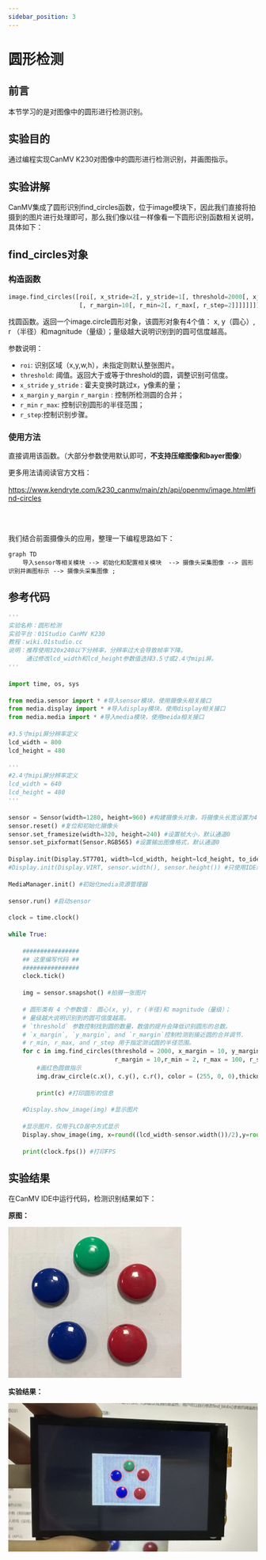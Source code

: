 ```yaml
---
sidebar_position: 3
---
```


# 圆形检测

## 前言
本节学习的是对图像中的圆形进行检测识别。

## 实验目的
通过编程实现CanMV K230对图像中的圆形进行检测识别，并画图指示。

## 实验讲解

CanMV集成了圆形识别find_circles函数，位于image模块下，因此我们直接将拍摄到的图片进行处理即可，那么我们像以往一样像看一下圆形识别函数相关说明，具体如下：


## find_circles对象

### 构造函数
```python
image.find_circles([roi[, x_stride=2[, y_stride=1[, threshold=2000[, x_margin=10[, y_margin=10
                    [, r_margin=10[, r_min=2[, r_max[, r_step=2]]]]]]]]]])
```
找圆函数。返回一个image.circle圆形对象，该圆形对象有4个值： x, y（圆心）, r （半径）和magnitude（量级）；量级越大说明识别到的圆可信度越高。

参数说明：
- `roi`: 识别区域（x,y,w,h），未指定则默认整张图片。
- `threshold`: 阈值。返回大于或等于threshold的圆，调整识别可信度。
- `x_stride`  `y_stride` : 霍夫变换时跳过x，y像素的量；
- `x_margin` `y_margin` `r_margin` : 控制所检测圆的合并；
- `r_min`  `r_max`: 控制识别圆形的半径范围；
- `r_step`:控制识别步骤。

### 使用方法

直接调用该函数。（大部分参数使用默认即可，**不支持压缩图像和bayer图像**）

更多用法请阅读官方文档：<br></br>
https://www.kendryte.com/k230_canmv/main/zh/api/openmv/image.html#find-circles

<br></br>

我们结合前面摄像头的应用，整理一下编程思路如下：

```mermaid
graph TD
    导入sensor等相关模块 --> 初始化和配置相关模块  --> 摄像头采集图像 --> 圆形识别并画图标示 --> 摄像头采集图像 ;
```

## 参考代码

```python
'''
实验名称：圆形检测
实验平台：01Studio CanMV K230
教程：wiki.01studio.cc
说明：推荐使用320x240以下分辨率，分辨率过大会导致帧率下降。
     通过修改lcd_width和lcd_height参数值选择3.5寸或2.4寸mipi屏。
'''

import time, os, sys

from media.sensor import * #导入sensor模块，使用摄像头相关接口
from media.display import * #导入display模块，使用display相关接口
from media.media import * #导入media模块，使用meida相关接口

#3.5寸mipi屏分辨率定义
lcd_width = 800
lcd_height = 480

'''
#2.4寸mipi屏分辨率定义
lcd_width = 640
lcd_height = 480
'''

sensor = Sensor(width=1280, height=960) #构建摄像头对象，将摄像头长宽设置为4:3
sensor.reset() #复位和初始化摄像头
sensor.set_framesize(width=320, height=240) #设置帧大小，默认通道0
sensor.set_pixformat(Sensor.RGB565) #设置输出图像格式，默认通道0

Display.init(Display.ST7701, width=lcd_width, height=lcd_height, to_ide=True) #同时使用mipi屏和IDE缓冲区显示图像
#Display.init(Display.VIRT, sensor.width(), sensor.height()) #只使用IDE缓冲区显示图像

MediaManager.init() #初始化media资源管理器

sensor.run() #启动sensor

clock = time.clock()

while True:

    ################
    ## 这里编写代码 ##
    ################
    clock.tick()

    img = sensor.snapshot() #拍摄一张图片

    # 圆形类有 4 个参数值： 圆心(x, y), r (半径)和 magnitude（量级）；
    # 量级越大说明识别到的圆可信度越高。
    # `threshold` 参数控制找到圆的数量，数值的提升会降低识别圆形的总数。
    # `x_margin`, `y_margin`, and `r_margin`控制检测到接近圆的合并调节.
    # r_min, r_max, and r_step 用于指定测试圆的半径范围。
    for c in img.find_circles(threshold = 2000, x_margin = 10, y_margin= 10,
                              r_margin = 10,r_min = 2, r_max = 100, r_step = 2):
        #画红色圆做指示
        img.draw_circle(c.x(), c.y(), c.r(), color = (255, 0, 0),thickness=2)

        print(c) #打印圆形的信息

    #Display.show_image(img) #显示图片

    #显示图片，仅用于LCD居中方式显示
    Display.show_image(img, x=round((lcd_width-sensor.width())/2),y=round((lcd_height-sensor.height())/2))

    print(clock.fps()) #打印FPS
```

## 实验结果

在CanMV IDE中运行代码，检测识别结果如下：

**原图：**

![circles](./img/find_circles/find_circles1.png)

**实验结果：**

![circles](./img/find_circles/find_circles2.png)
